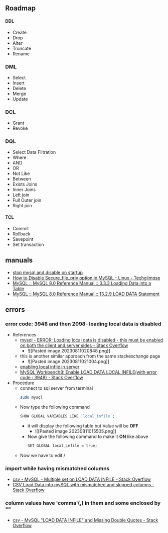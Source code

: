 ## Roadmap
#### DDL
- Create 
- Drop
- Alter 
- Truncate
- Rename
### DML
- Select 
- Insert
- Delete 
- Merge
- Update
### DCL
- Grant 
- Revoke
### DQL
- Select
Data Filtration
- Where
- AND
- OR
- Not Like
- Between
- Exists
Joins
- Inner Joins
- Left join
- Full Outer join
- Right join
#### TCL
- Commit
- Rollback
- Savepoint 
- Set transaction
## manuals
- [stop mysql and disable on startup](https://askubuntu.com/questions/1166894/how-to-disable-mysql-server-from-constantly-running-in-the-background)
- [How to Disable Secure\_file\_priv option in MySQL - Linux - Techglimpse](https://techglimpse.com/secure_file_priv-mysql-option/)
- [MySQL :: MySQL 8.0 Reference Manual :: 3.3.3 Loading Data into a Table](https://dev.mysql.com/doc/refman/8.0/en/loading-tables.html)
- [MySQL :: MySQL 8.0 Reference Manual :: 13.2.9 LOAD DATA Statement](https://dev.mysql.com/doc/refman/8.0/en/load-data.html)
## errors
### error code: 3948  and then 2098- loading local data is disabled
- References
	- [mysql - ERROR: Loading local data is disabled - this must be enabled on both the client and server sides - Stack Overflow](https://stackoverflow.com/questions/59993844/error-loading-local-data-is-disabled-this-must-be-enabled-on-both-the-client)
		- ![[Pasted image 20230811020848.png]]
	- this is another similar approach from the same stackexchange page
		- ![[Pasted image 20230811021004.png]]
	- [enabling local infile in server](https://stackoverflow.com/questions/66848547/mysql-error-code-3948-loading-local-data-is-disabled-this-must-be-enabled-on-b)
	- [MySQL Workbench8: Enable LOAD DATA LOCAL INFILE(with error code : 3948) - Stack Overflow](https://stackoverflow.com/questions/61749842/mysql-workbench8-enable-load-data-local-infilewith-error-code-3948)
- Procedure
	- connect to sql server from terminal
		 ```sh
		sudo mysql
	     ```
	 - Now type the following command
		```sh
		SHOW GLOBAL VARIABLES LIKE 'local_infile';
		```
		- it will display the following table but Value will be **OFF**
			- ![[Pasted image 20230811015505.png]]
		- Now give the following command to make it **ON** like above
			```sh
			SET GLOBAL local_infile = true;
			```
	- Now we have to edit /

### import while having mismatched columns
- [csv - MySQL - Multiple set on LOAD DATA INFILE - Stack Overflow](https://stackoverflow.com/questions/12530971/mysql-multiple-set-on-load-data-infile)
- [CSV Load Data into mySQL with mismatched and skipped columns - Stack Overflow](https://stackoverflow.com/questions/53464816/csv-load-data-into-mysql-with-mismatched-and-skipped-columns)

### column values have 'comma'(,) in them and some enclosed by ""
- [csv - MySQL "LOAD DATA INFILE" and Missing Double Quotes - Stack Overflow](https://stackoverflow.com/questions/5904909/mysql-load-data-infile-and-missing-double-quotes)